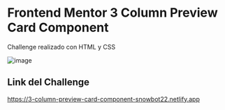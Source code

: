# Frontend Mentor 3 Column Preview Card Component
Challenge realizado con HTML y CSS

![image](https://user-images.githubusercontent.com/102496789/217920098-79755ac9-a194-430d-9415-5bd8f521898c.png)

## Link del Challenge
https://3-column-preview-card-component-snowbot22.netlify.app
